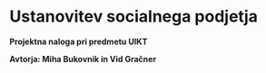 # Ustanovitev socialnega podjetja
**Projektna naloga pri predmetu UIKT**

**Avtorja: Miha Bukovnik in Vid Gračner**
